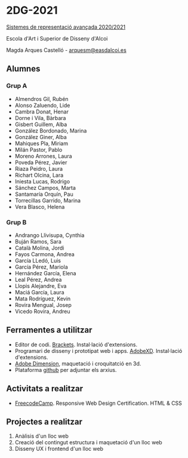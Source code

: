 # 2DG-2021
[Sistemes de representació avançada 2020/2021](https://arquesm.github.io/2DG-2021/)

Escola d'Art i Superior de Disseny d'Alcoi

Magda Arques Castelló - arquesm@easdalcoi.es 

## Alumnes

### Grup A
* Almendros Gil, Rubén
* Alonso	Zaluendo,	Lide
* Cambra Donat, Henar
* Dorne i Vila, Bàrbara
* Gisbert Guillem, Alba
* González Bordonado, Marina
* González Giner, Alba
* Mahiques Pla, Miriam
* Milán Pastor, Pablo
* Moreno Arrones, Laura
* Poveda Pérez, Javier
* Riaza Peidro, Laura
* Richart Olcina, Lara
* Iniesta Lucas, Rodrigo
* Sánchez Campos, Marta
* Santamaría Orquín, Pau
* Torrecillas Garrido, Marina
* Vera Blasco, Helena


### Grup B

* Andrango Llivisupa, Cynthia
* Buján Ramos, Sara
* Català Molina, Jordi
* Fayos Carmona, Andrea
* García LLedó, Luis
* García Pérez, Mariola
* Hernández García, Elena
* Leal Pérez, Andrea
* Llopis Alejandre, Eva
* Maciá García, Laura
* Mata Rodríguez, Kevin
* Rovira Mengual, Josep
* Vicedo Rovira, Andreu

## Ferramentes a utilitzar

* Editor de codi. [Brackets](http://brackets.io/). Instal·lació d'extensions.
* Programari de disseny i prototipat web i apps. [AdobeXD](https://www.adobe.com/es/products/xd.html). Instal·lació d'extensions.
* [Adobe Dimension](https://www.adobe.com/es/products/dimension.html), maquetació i croquitatció en 3d.
* Plataforma [github](https://github.com/) per adjuntar els arxius.


## Activitats a realitzar

* [FreecodeCamp](https://www.freecodecamp.org/learn). Responsive Web Design Certification. HTML & CSS

## Projectes a realitzar

<ol>
  <li>Anàlisis d'un lloc web</li>
  <li>Creació del contingut estructura i maquetació d'un lloc web</li>
  <li>Disseny UX i frontend d'un lloc web</li>
</ol>
